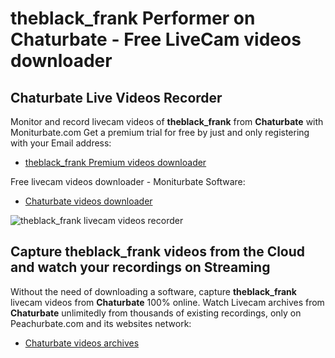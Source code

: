 # theblack_frank Performer on Chaturbate - Free LiveCam videos downloader

## Chaturbate Live Videos Recorder

Monitor and record livecam videos of **theblack_frank** from **Chaturbate** with Moniturbate.com
Get a premium trial for free by just and only registering with your Email address:
* [theblack_frank Premium videos downloader](https://moniturbate.com/request-demo-licence-key.html)

Free livecam videos downloader - Moniturbate Software:
* [Chaturbate videos downloader](https://moniturbate.com/moniturbate-download-software.html)

![theblack_frank livecam videos recorder](https://peachurnet.com/templates/moniturbate-software.png)


## Capture theblack_frank videos from the Cloud and watch your recordings on Streaming

Without the need of downloading a software, capture **theblack_frank** livecam videos from **Chaturbate** 100% online.
Watch Livecam archives from **Chaturbate** unlimitedly from thousands of existing recordings, only on Peachurbate.com and its websites network:
* [Chaturbate videos archives](https://peachurnet.com/)